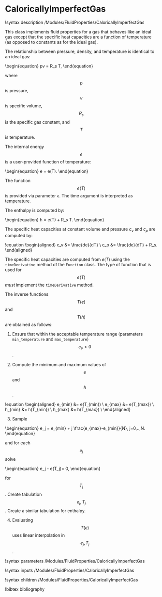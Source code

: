 # CaloricallyImperfectGas

!syntax description /Modules/FluidProperties/CaloricallyImperfectGas

This class implements fluid properties for a gas that behaves like an
ideal gas except that the specific heat capacities are a function of temperature
(as opposed to constants as for the ideal gas).

The relationship between pressure, density, and temperature is identical to an ideal
gas:

\begin{equation}
  pv = R_s T,
\end{equation}  

where $$p$$ is pressure, $$v$$ is specific volume, $$R_s$$ is the specific
gas constant, and $$T$$ is temperature.

The internal energy $$e$$ is a user-provided function of temperature:

\begin{equation}
  e = e(T).
\end{equation}  

The function $$e(T)$$ is provided via parameter `e`. The time argument is interpreted
as temperature.

The enthalpy is computed by:

\begin{equation}
  h = e(T) + R_s T.
\end{equation}  

The specific heat capacities at constant volume and pressure $c_v$ and $c_p$
are computed by:

!equation
\begin{aligned}
c_v &= \frac{de}{dT} \\
c_p &= \frac{de}{dT} + R_s.
\end{aligned}

The specific heat capacities are computed from $e(T)$ using the `timeDerivative` method
of the `Function` class. The type of function that is used for $$e(T)$$ *must* implement
the `timeDerivative` method.

The inverse functions $$T(e)$$ and $$T(h)$$ are obtained as follows:

1. Ensure that within the acceptable temperature range (parameters `min_temperature` and `max_temperature`) $$c_v > 0$$.

2. Compute the minimum and maximum values of $$e$$ and $$h$$.

!equation
\begin{aligned}
e_{min} &= e(T_{min}) \\
e_{max} &= e(T_{max}) \\
h_{min} &= h(T_{min}) \\
h_{max} &= h(T_{max}) \\
\end{aligned}

3. Sample

\begin{equation}
e_j = e_{min} + j \frac{e_{max}-e_{min}}{N}, j=0,..,N.
\end{equation}

and for each $$e_j$$ solve

\begin{equation}
e_j - e(T_j)= 0,
\end{equation}

for $$T_j$$. Create tabulation $${e_j, T_j}$$. Create a similar tabulation for enthalpy.

4. Evaluating $$T(e)$$ uses linear interpolation in $${e_j, T_j}$$.

!syntax parameters /Modules/FluidProperties/CaloricallyImperfectGas

!syntax inputs /Modules/FluidProperties/CaloricallyImperfectGas

!syntax children /Modules/FluidProperties/CaloricallyImperfectGas

!bibtex bibliography
